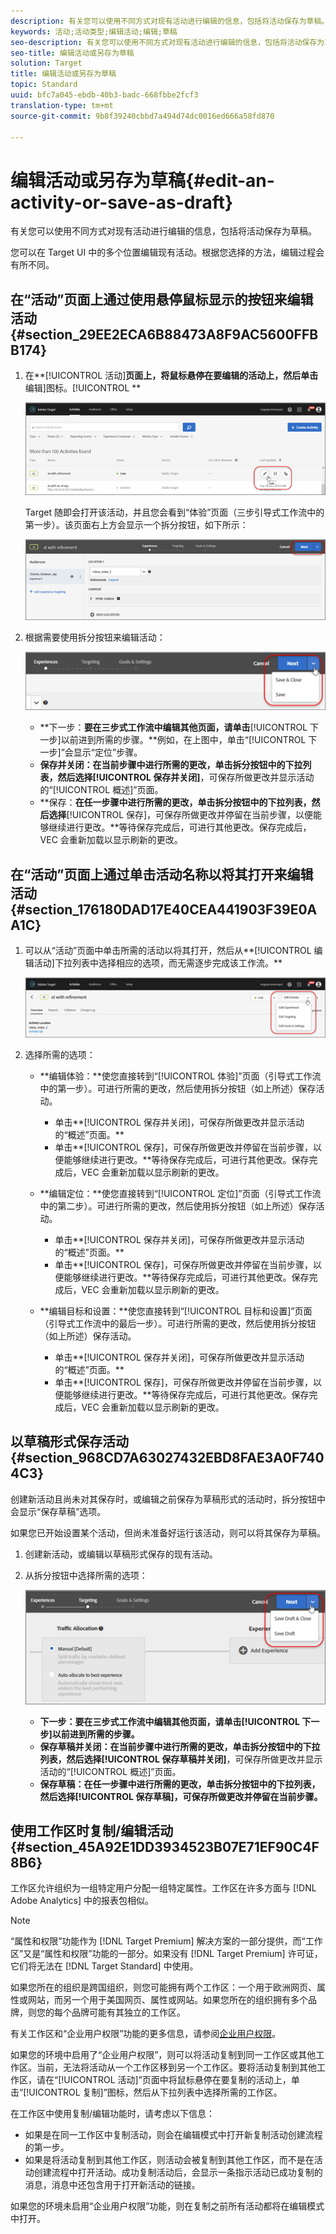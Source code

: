 ```yaml
---
description: 有关您可以使用不同方式对现有活动进行编辑的信息，包括将活动保存为草稿。
keywords: 活动;活动类型;编辑活动;编辑;草稿
seo-description: 有关您可以使用不同方式对现有活动进行编辑的信息，包括将活动保存为草稿。
seo-title: 编辑活动或另存为草稿
solution: Target
title: 编辑活动或另存为草稿
topic: Standard
uuid: bfc7a045-ebdb-40b3-badc-668fbbe2fcf3
translation-type: tm+mt
source-git-commit: 9b8f39240cbbd7a494d74dc0016ed666a58fd870

---
```



# 编辑活动或另存为草稿{#edit-an-activity-or-save-as-draft}

有关您可以使用不同方式对现有活动进行编辑的信息，包括将活动保存为草稿。

您可以在 Target UI 中的多个位置编辑现有活动。根据您选择的方法，编辑过程会有所不同。

## 在“活动”页面上通过使用悬停鼠标显示的按钮来编辑活动 {#section_29EE2ECA6B88473A8F9AC5600FFBB174}

1. 在**[!UICONTROL 活动]**页面上，将鼠标悬停在要编辑的活动上，然后单击**编辑]图标。[!UICONTROL **

   ![](assets/hover_edit.png)

   Target 随即会打开该活动，并且您会看到“体验”页面（三步引导式工作流中的第一步）。该页面右上方会显示一个拆分按钮，如下所示：

   ![](assets/edit_split_button.png)

1. 根据需要使用拆分按钮来编辑活动：

   ![](assets/edit_split_button_2.png)

   * **下一步：**要在三步式工作流中编辑其他页面，请单击**[!UICONTROL 下一步]以前进到所需的步骤。**例如，在上图中，单击“[!UICONTROL 下一步]”会显示“定位”步骤。
   * **保存并关闭：**在当前步骤中进行所需的更改，单击拆分按钮中的下拉列表，然后选择**[!UICONTROL 保存并关闭]**，可保存所做更改并显示活动的“[!UICONTROL 概述]”页面。
   * **保存：**在任一步骤中进行所需的更改，单击拆分按钮中的下拉列表，然后选择**[!UICONTROL 保存]，可保存所做更改并停留在当前步骤，以便能够继续进行更改。**等待保存完成后，可进行其他更改。保存完成后，VEC 会重新加载以显示刷新的更改。

## 在“活动”页面上通过单击活动名称以将其打开来编辑活动 {#section_176180DAD17E40CEA441903F39E0AA1C}

1. 可以从“活动”页面中单击所需的活动以将其打开，然后从**[!UICONTROL 编辑活动]下拉列表中选择相应的选项，而无需逐步完成该工作流。**

   ![](assets/edit_activity.png)

1. 选择所需的选项：

   * **编辑体验：**使您直接转到“[!UICONTROL 体验]”页面（引导式工作流中的第一步）。可进行所需的更改，然后使用拆分按钮（如上所述）保存活动。

      * 单击**[!UICONTROL 保存并关闭]，可保存所做更改并显示活动的“概述”页面。**
      * 单击**[!UICONTROL 保存]，可保存所做更改并停留在当前步骤，以便能够继续进行更改。**等待保存完成后，可进行其他更改。保存完成后，VEC 会重新加载以显示刷新的更改。
   * **编辑定位：**使您直接转到“[!UICONTROL 定位]”页面（引导式工作流中的第二步）。可进行所需的更改，然后使用拆分按钮（如上所述）保存活动。

      * 单击**[!UICONTROL 保存并关闭]，可保存所做更改并显示活动的“概述”页面。**
      * 单击**[!UICONTROL 保存]，可保存所做更改并停留在当前步骤，以便能够继续进行更改。**等待保存完成后，可进行其他更改。保存完成后，VEC 会重新加载以显示刷新的更改。
   * **编辑目标和设置：**使您直接转到“[!UICONTROL 目标和设置]”页面（引导式工作流中的最后一步）。可进行所需的更改，然后使用拆分按钮（如上所述）保存活动。

      * 单击**[!UICONTROL 保存并关闭]，可保存所做更改并显示活动的“概述”页面。**
      * 单击**[!UICONTROL 保存]，可保存所做更改并停留在当前步骤，以便能够继续进行更改。**等待保存完成后，可进行其他更改。保存完成后，VEC 会重新加载以显示刷新的更改。



## 以草稿形式保存活动 {#section_968CD7A63027432EBD8FAE3A0F7404C3}

创建新活动且尚未对其保存时，或编辑之前保存为草稿形式的活动时，拆分按钮中会显示“保存草稿”选项。

如果您已开始设置某个活动，但尚未准备好运行该活动，则可以将其保存为草稿。

1. 创建新活动，或编辑以草稿形式保存的现有活动。
1. 从拆分按钮中选择所需的选项：

   ![](assets/save_draft.png)

   * **下一步：**要在三步式工作流中编辑其他页面，请单击**[!UICONTROL 下一步]以前进到所需的步骤。**
   * **保存草稿并关闭：**在当前步骤中进行所需的更改，单击拆分按钮中的下拉列表，然后选择**[!UICONTROL 保存草稿并关闭]**，可保存所做更改并显示活动的“[!UICONTROL 概述]”页面。
   * **保存草稿：**在任一步骤中进行所需的更改，单击拆分按钮中的下拉列表，然后选择**[!UICONTROL 保存草稿]，可保存所做更改并停留在当前步骤。**

## 使用工作区时复制/编辑活动 {#section_45A92E1DD3934523B07E71EF90C4F8B6}

工作区允许组织为一组特定用户分配一组特定属性。工作区在许多方面与 [!DNL Adobe Analytics] 中的报表包相似。

>[!NOTE]
>
>“属性和权限”功能作为 [!DNL Target Premium] 解决方案的一部分提供，而“工作区”又是“属性和权限”功能的一部分。如果没有 [!DNL Target Premium] 许可证，它们将无法在 [!DNL Target Standard] 中使用。

如果您所在的组织是跨国组织，则您可能拥有两个工作区：一个用于欧洲网页、属性或网站，而另一个用于美国网页、属性或网站。如果您所在的组织拥有多个品牌，则您的每个品牌可能有其独立的工作区。

有关工作区和“企业用户权限”功能的更多信息，请参阅[企业用户权限](../administrating-target/c-user-management/property-channel/property-channel.md#concept_E396B16FA2024ADBA27BC056138F9838)。

如果您的环境中启用了“企业用户权限”，则可以将活动复制到同一工作区或其他工作区。当前，无法将活动从一个工作区移到另一个工作区。要将活动复制到其他工作区，请在“[!UICONTROL 活动]”页面中将鼠标悬停在要复制的活动上，单击“[!UICONTROL 复制]”图标，然后从下拉列表中选择所需的工作区。

在工作区中使用复制/编辑功能时，请考虑以下信息：

* 如果是在同一工作区中复制活动，则会在编辑模式中打开新复制活动创建流程的第一步。
* 如果是将活动复制到其他工作区，则活动会被复制到其他工作区，而不是在活动创建流程中打开活动。成功复制活动后，会显示一条指示活动已成功复制的消息，消息中还包含用于打开新活动的链接。

如果您的环境未启用“企业用户权限”功能，则在复制之前所有活动都将在编辑模式中打开。
